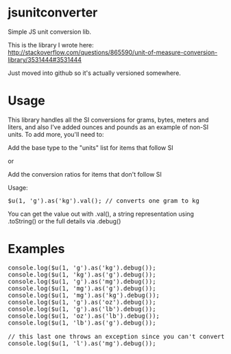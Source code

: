 # jsunitconverter
Simple JS unit conversion lib.

This is the library I wrote here:
http://stackoverflow.com/questions/865590/unit-of-measure-conversion-library/3531444#3531444

Just moved into github so it's actually versioned somewhere.

# Usage

This library handles all the SI conversions for grams, bytes, meters and liters, and also I've added ounces and pounds as an example of non-SI units. To add more, you'll need to:

Add the base type to the "units" list for items that follow SI

or

Add the conversion ratios for items that don't follow SI

Usage:

<pre>
$u(1, 'g').as('kg').val(); // converts one gram to kg
</pre>

You can get the value out with .val(), a string representation using .toString() or the full details via .debug()

# Examples
<pre>
console.log($u(1, 'g').as('kg').debug());
console.log($u(1, 'kg').as('g').debug());
console.log($u(1, 'g').as('mg').debug());
console.log($u(1, 'mg').as('g').debug());
console.log($u(1, 'mg').as('kg').debug());
console.log($u(1, 'g').as('oz').debug());
console.log($u(1, 'g').as('lb').debug());
console.log($u(1, 'oz').as('lb').debug());
console.log($u(1, 'lb').as('g').debug());

// this last one throws an exception since you can't convert liters to mg
console.log($u(1, 'l').as('mg').debug());
</pre>
